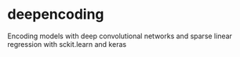 # deepencoding
Encoding models with deep convolutional networks and sparse linear 
regression with sckit.learn and keras
